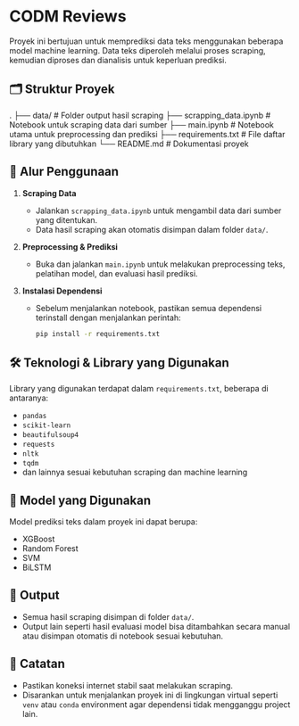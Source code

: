 # CODM Reviews 

Proyek ini bertujuan untuk memprediksi data teks menggunakan beberapa model machine learning. Data teks diperoleh melalui proses scraping, kemudian diproses dan dianalisis untuk keperluan prediksi.


## 🗂️ Struktur Proyek

.
├── data/                  # Folder output hasil scraping
├── scrapping_data.ipynb  # Notebook untuk scraping data dari sumber
├── main.ipynb            # Notebook utama untuk preprocessing dan prediksi
├── requirements.txt      # File daftar library yang dibutuhkan
└── README.md             # Dokumentasi proyek

## 📌 Alur Penggunaan

1. **Scraping Data**
   - Jalankan `scrapping_data.ipynb` untuk mengambil data dari sumber yang ditentukan.
   - Data hasil scraping akan otomatis disimpan dalam folder `data/`.

2. **Preprocessing & Prediksi**
   - Buka dan jalankan `main.ipynb` untuk melakukan preprocessing teks, pelatihan model, dan evaluasi hasil prediksi.

3. **Instalasi Dependensi**
   - Sebelum menjalankan notebook, pastikan semua dependensi terinstall dengan menjalankan perintah:
     ```bash
     pip install -r requirements.txt
     ```

## 🛠️ Teknologi & Library yang Digunakan

Library yang digunakan terdapat dalam `requirements.txt`, beberapa di antaranya:
- `pandas`
- `scikit-learn`
- `beautifulsoup4`
- `requests`
- `nltk`
- `tqdm`
- dan lainnya sesuai kebutuhan scraping dan machine learning

## 🧠 Model yang Digunakan

Model prediksi teks dalam proyek ini dapat berupa:
- XGBoost
- Random Forest
- SVM
- BiLSTM

## 📁 Output

- Semua hasil scraping disimpan di folder `data/`.
- Output lain seperti hasil evaluasi model bisa ditambahkan secara manual atau disimpan otomatis di notebook sesuai kebutuhan.

## 📌 Catatan

- Pastikan koneksi internet stabil saat melakukan scraping.
- Disarankan untuk menjalankan proyek ini di lingkungan virtual seperti `venv` atau `conda` environment agar dependensi tidak mengganggu project lain.

